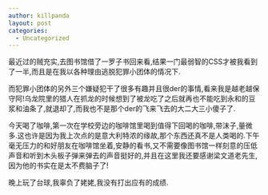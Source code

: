 ```yaml
---
author: killpanda
layout: post
categories:
  - Uncategorized
---
```

最近过的贼充实,去图书馆借了一罗子书回来看,结果一门最弱智的CSS才被我看到了一半,而且是在我以各种理由逃脱犯罪小团体的情况下.

而犯罪小团体的另外三个嫌疑犯干了很多有趣并且很der的事情,看来我是越老越保守阿!乌龙院里的猎人在抓龙的时候想到了被龙吃了之后就再也不能吃到永和的豆浆和油条了,就退却了,而我也不是那个der的飞来飞去的大二大三小傻子了.

今天喝了咖啡,第一次在学校旁边的咖啡馆里喝到值得下回喝的咖啡,带沫子,量微多.这也许是因为我上次点的是意大利特浓的缘故,那个东西还真不是人类喝的.下午毫无压力的和好朋友在咖啡馆坐着,安静的看书,又不需要像图书馆一样刻意的压低声音和听到木头板子弹来弹去的声音挺好的,并且在这里我还要感谢梁文道老先生,因为他的书实在是太不费脑子了!

晚上玩了台球,我辜负了姥姥,我没有打出应有的成绩.
